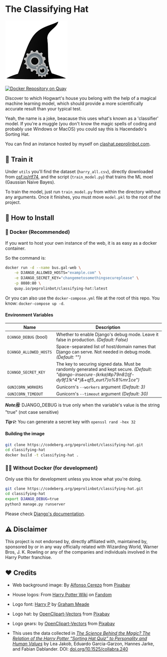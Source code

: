 # The Classifying Hat

<img src="classifyingHat/static/classifyingHat/logo.svg" alt="The Classifying Hat" width=200/>

[![Docker Repository on Quay](https://quay.io/repository/peprolinbot/classifying-hat/status "Docker Repository on Quay")](https://quay.io/repository/peprolinbot/classifying-hat)

Discover to which Hogwart's house you belong with the help of a magical machine learning model, which should provide a more scientifically accurate result than your typical test.

Yeah, the name is a joke, beacause this uses what's known as a 'classifier' model. If you're a muggle (you don't know the magic spells of coding and probably use Windows or MacOS) you could say this is Hacendado's Sorting Hat.

You can find an instance hosted by myself on [clashat.peprolinbot.com](https://clashat.peprolinbot.com).

## 🧠 Train it

Under `utils` you'll find the dataset (`harry_all.csv`), directly downloaded from [osf.io/rtf74](https://osf.io/rtf74/), and the script (`train_model.py`) that trains the ML moel (Gaussian Naive Bayes).

To train the model, just run `train_model.py` from within the directory without any arguments. Once it finishes, you must move `model.pkl` to the root of the project.

## 🔧 How to Install

### 🐳 Docker (Recommended)

If you want to host your own instance of the web, it is as easy as a docker container.

So the command is:
 
```bash
docker run -d --name bus.gal-web \
    -e DJANGO_ALLOWED_HOSTS="example.com" \
    -e DJANGO_SECRET_KEY="changemetosomethingsecureplease" \
    -p 8080:80 \
    quay.io/peprolinbot/classifying-hat:latest
```

Or you can also use the `docker-compose.yml` file at the root of this repo. You know: `docker-compose up -d`.

#### Environment Variables

| Name                     | Description |
|--------------------------|-------------|
| `DJANGO_DEBUG` (bool)    | Whether to enable Django's debug mode. Leave it false in production. _(Default: False)_
| `DJANGO_ALLOWED_HOSTS` | Space-separated list of host/domain names that Django can serve. Not needed in debug mode. _(Default: "")_
| `DJANGO_SECRET_KEY`  |  The key to securing signed data. Must be randomly generated and kept secure. _(Default: "django-insecure-(krka)#p79n81tjf-dy9f1!k^4*j&+qf5_eurt7)o%8%mr1ce")_
| `GUNICORN_WORKERS`  |  Gunicorn's `--workers` argument _(Default: 3)_
| `GUNICORN_TIMEOUT`  |  Gunicorn's `--timeout` argument _(Default: 30)_

_**Note🗒️:**_ DJANGO_DEBUG is true only when the variable's value is the string "true" (not case sensitive)

_**Tip💡:**_ You can generate a secret key with `openssl rand -hex 32`

#### Building the image

```bash
git clone https://codeberg.org/peprolinbot/classifying-hat.git
cd classifying-hat
docker build -t classifying-hat .
```

### 💪🏻 Without Docker (for development)

Only use this for development unless you know what you're doing.

```bash
git clone https://codeberg.org/peprolinbot/classifying-hat.git
cd classifying-hat
export DJANGO_DEBUG=true
python3 manage.py runserver
```

Please check [Django's documentation](https://docs.djangoproject.com/en/4.1/).

## ⚠️ Disclaimer

This project is not endorsed by, directly affiliated with, maintained by, sponsored by or in any way officially related with Wizarding World, Warner Bros, J. K. Rowling or any of the companies and individuals involved in the Harry Potter franchise.

## ❤️ Credits
	
- Web background image: By [Alfonso Cerezo](https://pixabay.com/users/alfcermed-3552488) from [Pixabay](https://pixabay.com/photos/dining-room-banquet-oxford-5114247/)

- House logos: From [Harry Potter Wiki](https://harrypotter.fandom.com/) on [Fandom](fandom.com)

- Logo font: [Harry P](https://www.dafont.com/harry-p.font) by [Graham Meade](https://www.dafont.com/profile.php?user=146134)

- Logo hat: by [OpenClipart-Vectors](https://pixabay.com/users/openclipart-vectors-30363/) from [Pixabay](https://pixabay.com/vectors/chapeau-hat-magic-1293080)

- Logo gears: by [OpenClipart-Vectors](https://pixabay.com/users/openclipart-vectors-30363/) from [Pixabay](https://pixabay.com/vectors/cogwheel-gear-gearwheel-cog-145804/)

- This uses the data collected in [_The Science Behind the Magic? The Relation of the Harry Potter “Sorting Hat Quiz” to Personality and Human Values_](https://doi.org/10.1525/collabra.240) by Lea Jakob, Eduardo Garcia-Garzon, Hannes Jarke, and Fabian Dablander. DOI: [doi.org/10.1525/collabra.240](https://doi.org/10.1525/collabra.240)